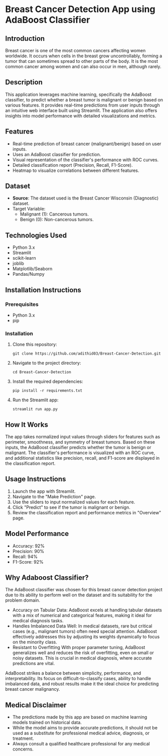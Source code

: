 # Breast Cancer Detection App using AdaBoost Classifier
## Introduction
Breast cancer is one of the most common cancers affecting women worldwide. It occurs when cells in the breast grow uncontrollably, forming a tumor that can sometimes spread to other parts of the body.
It is the most common cancer among women and can also occur in men, although rarely.

## Description
This application leverages machine learning, specifically the AdaBoost classifier, to predict whether a breast tumor is malignant or benign based on various features. It provides real-time predictions from user inputs through an intuitive web interface built using Streamlit. The application also offers insights into model performance with detailed visualizations and metrics.

## Features
- Real-time prediction of breast cancer (malignant/benign) based on user inputs.
- Uses an AdaBoost classifier for prediction.
- Visual representation of the classifier's performance with ROC curves.
- Detailed classification report (Precision, Recall, F1-Score).
- Heatmap to visualize correlations between different features.

## Dataset
- **Source**: The dataset used is the Breast Cancer Wisconsin (Diagnostic) dataset.
- Target Variable:
   - Malignant (1): Cancerous tumors.
   - Benign (0): Non-cancerous tumors.

## Technologies Used
- Python 3.x
- Streamlit
- scikit-learn
- joblib
- Matplotlib/Seaborn
- Pandas/Numpy

## Installation Instructions
### Prerequisites
- Python 3.x
- pip

### Installation
1. Clone this repository:
    ```
    git clone https://github.com/adithid03/Breast-Cancer-Detection.git
    ```
2. Navigate to the project directory:
    ```
    cd Breast-Cancer-Detection
    ```
3. Install the required dependencies:
    ```
    pip install -r requirements.txt
    ```
4. Run the Streamlit app:
    ```
    streamlit run app.py
    ```

## How It Works
The app takes normalized input values through sliders for features such as perimeter, smoothness, and symmetry of breast tumors. Based on these inputs, the AdaBoost classifier predicts whether the tumor is benign or malignant. The classifier's performance is visualized with an ROC curve, and additional statistics like precision, recall, and F1-score are displayed in the classification report.

## Usage Instructions
1. Launch the app with Streamlit.
2. Navigate to the "Make Prediction" page.
3. Use the sliders to input normalized values for each feature.
4. Click "Predict" to see if the tumor is malignant or benign.
5. Review the classification report and performance metrics in "Overview" page.

## Model Performance
- Accuracy: 92%
- Precision: 90%
- Recall: 94%
- F1-Score: 92%

## Why Adaboost Classifier?
The AdaBoost classifier was chosen for this breast cancer detection project due to its ability to perform well on the dataset and its suitability for the problem domain. 
- Accuracy on Tabular Data:
    AdaBoost excels at handling tabular datasets with a mix of numerical and categorical features, making it ideal for medical diagnosis tasks.
- Handles Imbalanced Data Well:
    In medical datasets, rare but critical cases (e.g., malignant tumors) often need special attention. AdaBoost effectively addresses this by adjusting its weights dynamically to focus on the minority class.
- Resistant to Overfitting
    With proper parameter tuning, AdaBoost generalizes well and reduces the risk of overfitting, even on small or noisy datasets. This is crucial in medical diagnosis, where accurate predictions are vital.

AdaBoost strikes a balance between simplicity, performance, and interpretability. Its focus on difficult-to-classify cases, ability to handle imbalanced data, and robust results make it the ideal choice for predicting breast cancer malignancy.

## Medical Disclaimer
- The predictions made by this app are based on machine learning models trained on historical data. 
- While the model aims to provide accurate predictions, it should not be used as a substitute for professional medical advice, diagnosis, or treatment. 
- Always consult a qualified healthcare professional for any medical concerns.